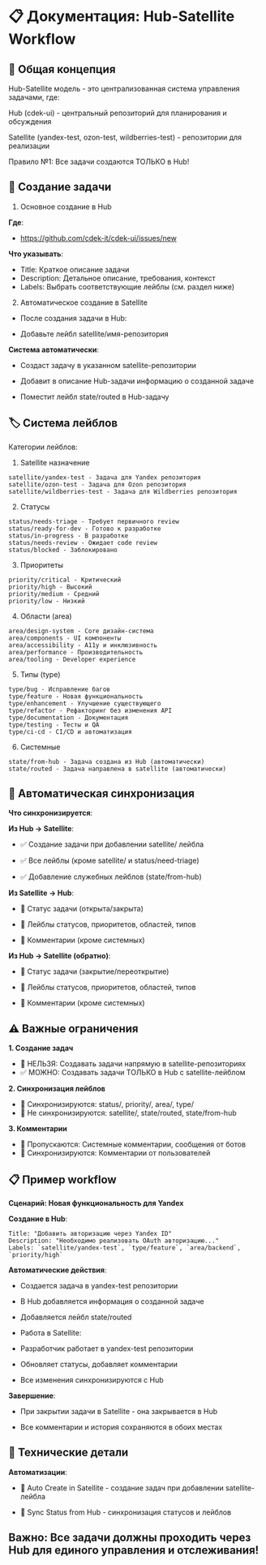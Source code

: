 # 📋 Документация: Hub-Satellite Workflow

## 🎯 Общая концепция

Hub-Satellite модель - это централизованная система управления задачами, где:

Hub (cdek-ui) - центральный репозиторий для планирования и обсуждения

Satellite (yandex-test, ozon-test, wildberries-test) - репозитории для реализации

Правило №1: Все задачи создаются ТОЛЬКО в Hub!

## 🚀 Создание задачи

1. Основное создание в Hub

**Где**: 
- https://github.com/cdek-it/cdek-ui/issues/new

**Что указывать**:
- Title: Краткое описание задачи
- Description: Детальное описание, требования, контекст
- Labels: Выбрать соответствующие лейблы (см. раздел ниже)
2. Автоматическое создание в Satellite
- После создания задачи в Hub:

- Добавьте лейбл satellite/имя-репозитория

**Система автоматически**:

- Создаст задачу в указанном satellite-репозитории

- Добавит в описание Hub-задачи информацию о созданной задаче

- Поместит лейбл state/routed в Hub-задачу

## 🏷️ Система лейблов

Категории лейблов:

1. Satellite назначение

```
satellite/yandex-test - Задача для Yandex репозитория
satellite/ozon-test - Задача для Ozon репозитория  
satellite/wildberries-test - Задача для Wildberries репозитория
```

2. Статусы

```
status/needs-triage - Требует первичного review
status/ready-for-dev - Готово к разработке
status/in-progress - В разработке
status/needs-review - Ожидает code review
status/blocked - Заблокировано
```

3. Приоритеты

```
priority/critical - Критический
priority/high - Высокий
priority/medium - Средний
priority/low - Низкий
```

4. Области (area)

```
area/design-system - Core дизайн-система
area/components - UI компоненты
area/accessibility - A11y и инклюзивность
area/performance - Производительность
area/tooling - Developer experience
```

5. Типы (type)

```
type/bug - Исправление багов
type/feature - Новая функциональность
type/enhancement - Улучшение существующего
type/refactor - Рефакторинг без изменения API
type/documentation - Документация
type/testing - Тесты и QA
type/ci-cd - CI/CD и автоматизация
```

6. Системные

```
state/from-hub - Задача создана из Hub (автоматически)
state/routed - Задача направлена в satellite (автоматически)
```

## 🔄 Автоматическая синхронизация

  **Что синхронизируется**:

**Из Hub → Satellite**:

- ✅ Создание задачи при добавлении satellite/ лейбла

- ✅ Все лейблы (кроме satellite/ и status/need-triage)

- ✅ Добавление служебных лейблов (state/from-hub)

**Из Satellite → Hub**:

- 🔄 Статус задачи (открыта/закрыта)

- 🔄 Лейблы статусов, приоритетов, областей, типов

- 💬 Комментарии (кроме системных)

**Из Hub → Satellite (обратно)**:

- 🔄 Статус задачи (закрытие/переоткрытие)

- 🔄 Лейблы статусов, приоритетов, областей, типов

- 💬 Комментарии (кроме системных)

## ⚠️ Важные ограничения

**1. Создание задач**

- 🚫 НЕЛЬЗЯ: Создавать задачи напрямую в satellite-репозиториях
- ✅ МОЖНО: Создавать задачи ТОЛЬКО в Hub с satellite-лейблом

**2. Синхронизация лейблов**

- 🔄 Синхронизируются: status/, priority/, area/, type/
- 🚫 Не синхронизируются: satellite/, state/routed, state/from-hub

**3. Комментарии**

- 🤖 Пропускаются: Системные комментарии, сообщения от ботов
- 👤 Синхронизируются: Комментарии от пользователей

## 📋 Пример workflow

**Сценарий: Новая функциональность для Yandex**

**Создание в Hub**:

```
Title: "Добавить авторизацию через Yandex ID"
Description: "Необходимо реализовать OAuth авторизацию..."
Labels: `satellite/yandex-test`, `type/feature`, `area/backend`, `priority/high`
```

**Автоматические действия**:

- Создается задача в yandex-test репозитории

- В Hub добавляется информация о созданной задаче

- Добавляется лейбл state/routed

- Работа в Satellite:

- Разработчик работает в yandex-test репозитории

- Обновляет статусы, добавляет комментарии

- Все изменения синхронизируются с Hub

**Завершение**:

- При закрытии задачи в Satellite - она закрывается в Hub

- Все комментарии и история сохраняются в обоих местах

## 🔧 Технические детали

**Автоматизации**:

- 🚀 Auto Create in Satellite - создание задач при добавлении satellite-лейбла

- 🔄 Sync Status from Hub - синхронизация статусов и лейблов

## Важно: Все задачи должны проходить через Hub для единого управления и отслеживания!

